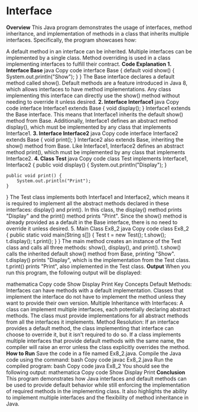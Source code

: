 # Interface
**Overview**
This Java program demonstrates the usage of interfaces, method inheritance, and implementation of methods in a class that inherits multiple interfaces. Specifically, the program showcases how:

A default method in an interface can be inherited.
Multiple interfaces can be implemented by a single class.
Method overriding is used in a class implementing interfaces to fulfill their contract.
**Code Explanation**
**1. Interface Base**
java
Copy code
interface Base {
    default void show() {
        System.out.println("Show");
    }
}
The Base interface declares a default method called show(). Default methods are a feature introduced in Java 8, which allows interfaces to have method implementations.
Any class implementing this interface can directly use the show() method without needing to override it unless desired.
**2. Interface Interface1**
java
Copy code
interface Interface1 extends Base {
    void display();
}
Interface1 extends the Base interface. This means that Interface1 inherits the default show() method from Base.
Additionally, Interface1 defines an abstract method display(), which must be implemented by any class that implements Interface1.
**3. Interface Interface2**
java
Copy code
interface Interface2 extends Base {
    void print();
}
Interface2 also extends Base, inheriting the show() method from Base.
Like Interface1, Interface2 defines an abstract method print(), which must be implemented by any class that implements Interface2.
**4. Class Test**
java
Copy code
class Test implements Interface1, Interface2 {
    public void display() {
        System.out.println("Display");
    }

    public void print() {
        System.out.println("Print");
    }
}
The Test class implements both Interface1 and Interface2, which means it is required to implement all the abstract methods declared in these interfaces: display() and print().
In this class, the display() method prints "Display" and the print() method prints "Print".
Since the show() method is already provided as a default in the Base interface, there is no need to override it unless desired.
5. Main Class Ex8_2
java
Copy code
class Ex8_2 {
    public static void main(String s[]) {
        Test t = new Test();
        t.show();
        t.display();
        t.print();
    }
}
The main method creates an instance of the Test class and calls all three methods: show(), display(), and print().
t.show() calls the inherited default show() method from Base, printing "Show".
t.display() prints "Display", which is the implementation from the Test class.
t.print() prints "Print", also implemented in the Test class.
**Output**
When you run this program, the following output will be displayed:

mathematica
Copy code
Show
Display
Print
Key Concepts
Default Methods: Interfaces can have methods with a default implementation. Classes that implement the interface do not have to implement the method unless they want to provide their own version.
Multiple Inheritance with Interfaces: A class can implement multiple interfaces, each potentially declaring abstract methods. The class must provide implementations for all abstract methods from all the interfaces it implements.
Method Resolution: If an interface provides a default method, the class implementing that interface can choose to override it, but it isn't required to do so. If a class implements multiple interfaces that provide default methods with the same name, the compiler will raise an error unless the class explicitly overrides the method.
**How to Run**
Save the code in a file named Ex8_2.java.
Compile the Java code using the command:
bash
Copy code
javac Ex8_2.java
Run the compiled program:
bash
Copy code
java Ex8_2
You should see the following output:
mathematica
Copy code
Show
Display
Print
**Conclusion**
This program demonstrates how Java interfaces and default methods can be used to provide default behavior while still enforcing the implementation of required methods in the implementing class. It also highlights the ability to implement multiple interfaces and the flexibility of method inheritance in Java.
